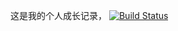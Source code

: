 

这是我的个人成长记录，
[![Build Status](https://travis-ci.com/GeekerHua/geekerhua.github.io.svg?branch=note)](https://travis-ci.com/GeekerHua/geekerhua.github.io)

